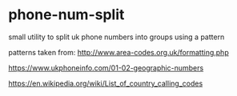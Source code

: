 # phone-num-split
small utility to split uk phone numbers into groups using a pattern

patterns taken from: http://www.area-codes.org.uk/formatting.php

https://www.ukphoneinfo.com/01-02-geographic-numbers

https://en.wikipedia.org/wiki/List_of_country_calling_codes